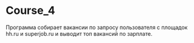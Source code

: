 # Course_4
Программа собирает вакансии по запросу пользователя с площадок hh.ru и superjob.ru и выводит топ вакансий по зарплате.